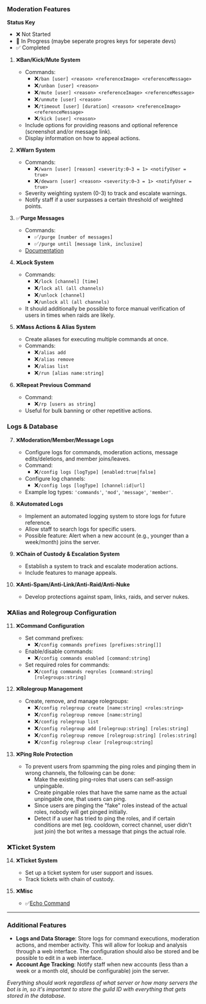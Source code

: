 ### **Moderation Features**

**Status Key**
- ❌ Not Started
- 🔧 In Progress (maybe seperate progres keys for seperate devs)
- ✅ Completed

1. ❌**Ban/Kick/Mute System**
   - Commands:
     - ❌`/ban [user] <reason> <referenceImage> <referenceMessage>`
     - ❌`/unban [user] <reason>`
     - ❌`/mute [user] <reason> <referenceImage> <referenceMessage>`
     - ❌`/unmute [user] <reason>`
     - ❌`/timeout [user] [duration] <reason> <referenceImage> <referenceMessage>`
     - ❌`/kick [user] <reason>`
   - Include options for providing reasons and optional reference (screenshot and/or message link).
   - Display information on how to appeal actions.
   
2. ❌**Warn System**
   - Commands:
     - ❌`/warn [user] [reason] <severity:0~3 = 1> <notifyUser = true>`
     - ❌`/dewarn [user] <reason> <severity:0~3 = 1> <notifyUser = true>`
   - Severity weighting system (0-3) to track and escalate warnings.
   - Notify staff if a user surpasses a certain threshold of weighted points.

3. ✅**Purge Messages**
   - Commands:
     - ✅`/purge [number of messages]`
     - ✅`/purge until [message link, inclusive]`
    - [Documentation](Documentation/Commands/purge.md)

4. ❌**Lock System**
   - Commands:
     - ❌`/lock [channel] [time]`
     - ❌`/lock all (all channels)`
     - ❌`/unlock [channel]`
     - ❌`/unlock all (all channels)`
   - It should additionally be possible to force manual verification of users in times when raids are likely.

5. ❌**Mass Actions & Alias System**
   - Create aliases for executing multiple commands at once.
   - Commands:
     - ❌`/alias add`
     - ❌`/alias remove`
     - ❌`/alias list`
     - ❌`/run [alias name:string]`

6. ❌**Repeat Previous Command**
   - Command:
     - ❌`/rp [users as string]`
   - Useful for bulk banning or other repetitive actions.

### **Logs & Database**

7. ❌**Moderation/Member/Message Logs**
   - Configure logs for commands, moderation actions, message edits/deletions, and member joins/leaves.
   - Command:
     - ❌`/config logs [logType] [enabled:true|false]`
   - Configure log channels:
     - ❌`/config logs [logType] [channel:id|url]`
   - Example log types: `'commands'`, `'mod'`, `'message'`, `'member'`.

8. ❌**Automated Logs**
   - Implement an automated logging system to store logs for future reference.
   - Allow staff to search logs for specific users.
   - Possible feature: Alert when a new account (e.g., younger than a week/month) joins the server.

9. ❌**Chain of Custody & Escalation System**
   - Establish a system to track and escalate moderation actions.
   - Include features to manage appeals.

10. ❌**Anti-Spam/Anti-Link/Anti-Raid/Anti-Nuke**
    - Develop protections against spam, links, raids, and server nukes.

### ❌**Alias and Rolegroup Configuration**

11. ❌**Command Configuration**
    - Set command prefixes:
      - ❌`/config commands prefixes [prefixes:string[]]`
    - Enable/disable commands:
      - ❌`/config commands enabled [command:string]`
    - Set required roles for commands:
      - ❌`/config commands reqroles [command:string] [rolegroups:string]`

12. ❌**Rolegroup Management**
    - Create, remove, and manage rolegroups:
      - ❌`/config rolegroup create [name:string] <roles:string>`
      - ❌`/config rolegroup remove [name:string]`
      - ❌`/config rolegroup list`
      - ❌`/config rolegroup add [rolegroup:string] [roles:string]`
      - ❌`/config rolegroup remove [rolegroup:string] [roles:string]`
      - ❌`/config rolegroup clear [rolegroup:string]`

13. ❌**Ping Role Protection**
    - To prevent users from spamming the ping roles and pinging them in wrong channels, the following can be done:
      - Make the existing ping-roles that users can self-assign unpingable.
      - Create pingable roles that have the same name as the actual unpingable one, that users can ping.
      - Since users are pinging the "fake" roles instead of the actual roles, nobody will get pinged initially.
      - Detect if a user has tried to ping the roles, and if certain conditions are met (eg. cooldown, correct channel, user didn't just join) the bot writes a message that pings the actual role.

### ❌**Ticket System**

14. ❌**Ticket System**
    - Set up a ticket system for user support and issues.
    - Track tickets with chain of custody.

15. ❌**Misc**
    - ✅[Echo Command](Documentation/Commands/echo.md)
---

### **Additional Features**

- **Logs and Data Storage**: Store logs for command executions, moderation actions, and member activity. This will allow for lookup and analysis through a web interface. The configuration should also be stored and be possible to edit in a web interface.
- **Account Age Tracking**: Notify staff when new accounts (less than a week or a month old, should be configurable) join the server.

*Everything should work regardless of what server or how many servers the bot is in, so it's important to store the guild ID with everything that gets stored in the database.*
